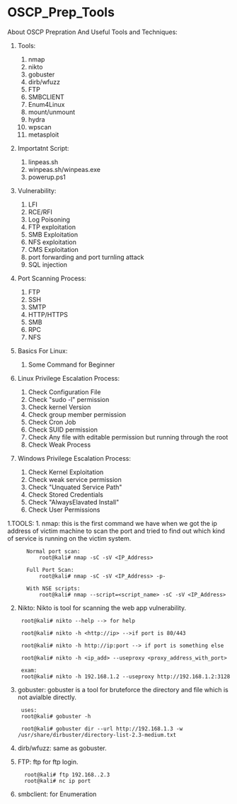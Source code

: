 # OSCP_Prep_Tools
About OSCP Prepration And Useful Tools and Techniques:

  1. Tools:
        1. nmap 
        2. nikto
        3. gobuster
        4. dirb/wfuzz
        5. FTP
        6. SMBCLIENT
        7. Enum4Linux
        8. mount/unmount
        9. hydra
        10. wpscan
        11. metasploit
  2. Importatnt Script:
        1. linpeas.sh
        2. winpeas.sh/winpeas.exe
        3. powerup.ps1
  
  3. Vulnerability:
        1. LFI
        2. RCE/RFI
        3. Log Poisoning
        4. FTP exploitation
        5. SMB Exploitation
        6. NFS exploitation
        7. CMS Exploitation
        8. port forwarding and port turnling attack
        9. SQL injection
   4. Port Scanning Process:
        1. FTP
        2. SSH
        3. SMTP
        4. HTTP/HTTPS
        5. SMB
        6. RPC
        7. NFS
         
   5. Basics For Linux:
        1. Some Command for Beginner
   6. Linux Privilege Escalation Process:
        1. Check Configuration File
        2. Check "sudo -l" permission
        3. Check kernel Version
        4. Check group member permission
        5. Check Cron Job
        6. Check SUID permission
        7. Check Any file with editable permission but running through the root
        8. Check Weak Process 
   7. Windows Privilege Escalation Process:
        1. Check Kernel Exploitation
        2. Check weak service permission
        3. Check "Unquated Service Path"
        4. Check Stored Credentials
        5. Check "AlwaysElavated Install"
        6. Check User Permissions


1.TOOLS:
    1. nmap:
          this is the first command we have when we got the ip address of victim machine to scan the port and tried to find out which kind of service is running on the victim             system.
          
          Normal port scan:
              root@kali# nmap -sC -sV <IP_Address>
              
          Full Port Scan:
              root@kali# nmap -sC -sV <IP_Address> -p-
           
          With NSE scripts:
              root@kali# nmap --script=<script_name> -sC -sV <IP_Address> 

   2. Nikto:
           Nikto is tool for scanning the web app vulnerability.
           
           root@kali# nikto --help --> for help
           
           root@kali# nikto -h <http://ip> -->if port is 80/443
           
           root@kali# nikto -h http://ip:port --> if port is something else
           
           root@kali# nikto -h <ip_add> --useproxy <proxy_address_with_port>
           
           exam:
           root@kali# nikto -h 192.168.1.2 --useproxy http://192.168.1.2:3128
   3. gobuster:
           gobuster is a tool for bruteforce the directory and file which is not avialble directly.
           
           uses:
           root@kali# gobuster -h
           
           root@kali# gobuster dir --url http://192.168.1.3 -w /usr/share/dirbuster/directory-list-2.3-medium.txt
   4. dirb/wfuzz:
           same as gobuster.
   5. FTP:
           ftp for ftp login.
          
            root@kali# ftp 192.168..2.3 
            root@kali# nc ip port
   6. smbclient:
            for Enumeration 
